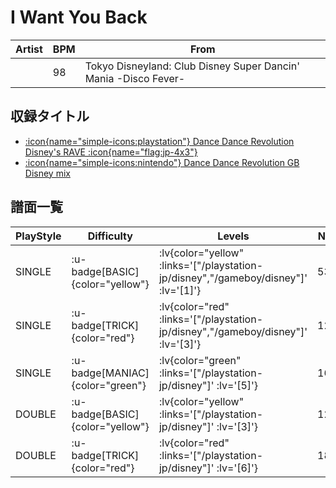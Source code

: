 # I Want You Back

|Artist|BPM|From|
|------|---|----|
||98|Tokyo Disneyland: Club Disney Super Dancin' Mania -Disco Fever-|

## 収録タイトル

- [ :icon{name="simple-icons:playstation"} Dance Dance Revolution Disney's RAVE :icon{name="flag:jp-4x3"} ](/playstation-jp/disney)
- [ :icon{name="simple-icons:nintendo"} Dance Dance Revolution GB Disney mix](/gameboy/disney)

## 譜面一覧

|PlayStyle|Difficulty|Levels|Notes|Movie|
|---------|----------|------|-----|-----|
|SINGLE| :u-badge[BASIC]{color="yellow"} | :lv{color="yellow" :links='["/playstation-jp/disney","/gameboy/disney"]' :lv='[1]'} |53/0||
|SINGLE| :u-badge[TRICK]{color="red"} | :lv{color="red" :links='["/playstation-jp/disney","/gameboy/disney"]' :lv='[3]'} |124/0||
|SINGLE| :u-badge[MANIAC]{color="green"} | :lv{color="green" :links='["/playstation-jp/disney"]' :lv='[5]'} |166/0||
|DOUBLE| :u-badge[BASIC]{color="yellow"} | :lv{color="yellow" :links='["/playstation-jp/disney"]' :lv='[3]'} |122/0||
|DOUBLE| :u-badge[TRICK]{color="red"} | :lv{color="red" :links='["/playstation-jp/disney"]' :lv='[6]'} |181/0||

